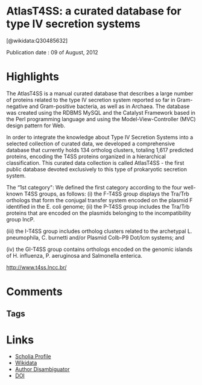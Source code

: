 
AtlasT4SS: a curated database for type IV secretion systems
===========================================================
  
  [@wikidata:Q30485632]  
  
Publication date : 09 of August, 2012  

# Highlights
The AtlasT4SS is a manual curated database that describes a large number of proteins related to
the type IV secretion system reported so far in Gram-negative and Gram-positive bacteria, as well as in Archaea.
The database was created using the RDBMS MySQL and the Catalyst Framework based in the Perl programming
language and using the Model-View-Controller (MVC) design pattern for Web.

In order to integrate the knowledge about Type IV
Secretion Systems into a selected collection of curated
data, we developed a comprehensive database that currently holds 134 ortholog clusters, totaling 1,617 predicted proteins, encoding the T4SS proteins organized in
a hierarchical classification. This curated data collection
is called AtlasT4SS - the first public database devoted
exclusively to this type of prokaryotic secretion system.



The “1st category": We defined the first category
according to the four well-known T4SS groups, as follows: (i) the F-T4SS group displays the Tra/Trb orthologs that form the conjugal transfer system encoded
on the plasmid F identified in the E. coli genome; (ii) the
P-T4SS group includes the Tra/Trb proteins that are
encoded on the plasmids belonging to the incompatibility group IncP.

 (iii) the I-T4SS group includes ortholog clusters related to the archetypal L. pneumophila, C. burnetti
and/or Plasmid Colb-P9 Dot/Icm systems; and 

(iv) the GI-T4SS group contains orthologs encoded on the
genomic islands of H. influenza, P. aeruginosa and
Salmonella enterica.


http://www.t4ss.lncc.br/


# Comments

## Tags

# Links
  
 * [Scholia Profile](https://scholia.toolforge.org/work/Q30485632)  
 * [Wikidata](https://www.wikidata.org/wiki/Q30485632)  
 * [Author Disambiguator](https://author-disambiguator.toolforge.org/work_item_oauth.php?id=Q30485632&batch_id=&match=1&author_list_id=&doit=Get+author+links+for+work)  
 * [DOI](https://doi.org/10.1186/1471-2180-12-172)  
